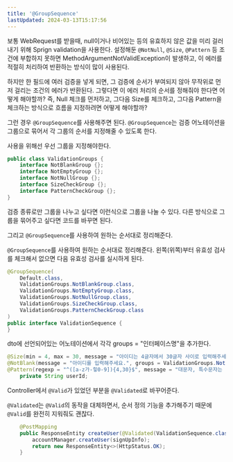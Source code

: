 ```yaml
---
title: '@GroupSequence'
lastUpdated: 2024-03-13T15:17:56
---
```


보통 WebRequest를 받을때, null이거나 비어있는 등의 유효하지 않은 값을 미리 걸러내기 위해 Sprign validation을 사용한다. 설정해둔 `@NotNull`, `@Size`, `@Pattern` 등 조건에 부합하지 못하면 MethodArgumentNotValidException이 발생하고, 이 에러를 적절히 처리하여 반환하는 방식이 많이 사용된다.

하지만 한 필드에 여러 검증을 넣게 되면, 그 검증에 순서가 부여되지 않아 무작위로 먼저 걸리는 조건의 에러가 반환된다. 그렇다면 이 에러 처리의 순서를 정해줘야 한다면 어떻게 해야할까? 즉, Null 체크를 먼저하고, 그다음 Size를 체크하고, 그다음 Pattern을 체크하는 방식으로 흐름을 지정하려면 어떻게 해야할까?

그런 경우 `@GroupSequence`를 사용해주면 된다. `@GroupSequence`는 검증 어노테이션을 그룹으로 묶어서 각 그룹의 순서를 지정해줄 수 있도록 한다.

사용을 위해선 우선 그룹을 지정해야한다.

```java
public class ValidationGroups {
    interface NotBlankGroup {};
    interface NotEmptyGroup {};
    interface NotNullGroup {};
    interface SizeCheckGroup {};
    interface PatternCheckGroup {};
}
```

검증 종류로만 그룹을 나누고 싶다면 이런식으로 그룹을 나눌 수 있다. 다른 방식으로 그룹을 묶어주고 싶다면 코드를 바꾸면 된다.

그리고 `@GroupSequence`를 사용하여 원하는 순서대로 정리해준다.

`@GroupSequence`를 사용하여 원하는 순서대로 정리해준다.
왼쪽(위쪽)부터 유효성 검사를 체크해서 없으면 다음 유효성 검사를 실시하게 된다.

```java
@GroupSequence(
    Default.class,
    ValidationGroups.NotBlankGroup.class,
    ValidationGroups.NotEmptyGroup.class,
    ValidationGroups.NotNullGroup.class,
    ValidationGroups.SizeCheckGroup.class,
    ValidationGroups.PatternCheckGroup.class
)
public interface ValidationSequence {
}
```

dto에 선언되어있는 어노테이션에서 각각 groups = "인터페이스명"을 추가한다.

```java
@Size(min = 4, max = 30, message = "아이디는 4글자에서 30글자 사이로 입력해주세요.", groups = ValidationGroups.SizeCheckGroup.class)
@NotBlank(message = "아이디를 입력해주세요.", groups = ValidationGroups.NotNullGroup.class)
@Pattern(regexp = "^([a-z가-힣0-9]){4,30}$", message = "대문자, 특수문자는 입력할 수 없습니다.", groups = ValidationGroups.PatternCheckGroup.class)
    private String userId;
```

Controller에서 `@Valid`가 있었던 부분을 `@Validated`로 바꾸어준다.

`@Validated`는 `@Valid`의 동작을 대체하면서, 순서 정의 기능을 추가해주기 때문에 `@Valid`를 완전히 지워줘도 괜찮다.

```java
    @PostMapping
    public ResponseEntity createUser(@Validated(ValidationSequence.class) @RequestBody User signUpInfo) {
        accountManager.createUser(signUpInfo);
        return new ResponseEntity<>(HttpStatus.OK);
    }
```

